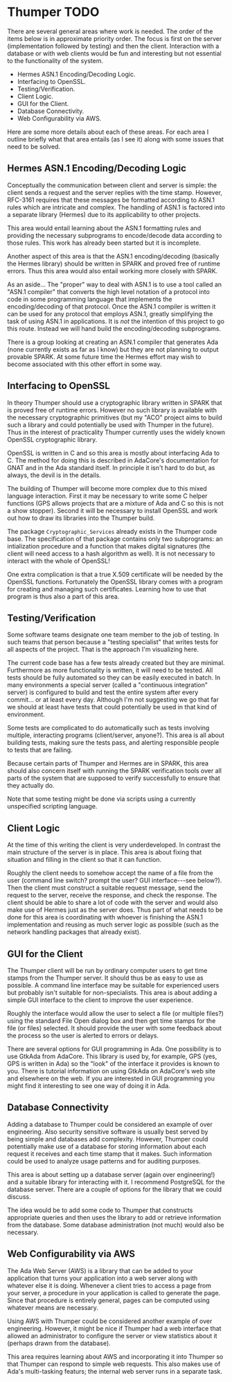 
Thumper TODO
============

There are several general areas where work is needed. The order of the items below is in
approximate priority order. The focus is first on the server (implementation followed by
testing) and then the client. Interaction with a database or with web clients would be fun and
interesting but not essential to the functionality of the system.

+ Hermes ASN.1 Encoding/Decoding Logic.
+ Interfacing to OpenSSL.
+ Testing/Verification.
+ Client Logic.
+ GUI for the Client.
+ Database Connectivity.
+ Web Configurability via AWS.

Here are some more details about each of these areas. For each area I outline briefly what that
area entails (as I see it) along with some issues that need to be solved.

Hermes ASN.1 Encoding/Decoding Logic
------------------------------------

Conceptually the communication between client and server is simple: the client sends a request
and the server replies with the time stamp. However, RFC-3161 requires that these messages be
formatted according to ASN.1 rules which are intricate and complex. The handling of ASN.1 is
factored into a separate library (Hermes) due to its applicability to other projects.

This area would entail learning about the ASN.1 formatting rules and providing the necessary
subprograms to encode/decode data according to those rules. This work has already been started
but it is incomplete.

Another aspect of this area is that the ASN.1 encoding/decoding (basically the Hermes library)
should be written in SPARK and proved free of runtime errors. Thus this area would also entail
working more closely with SPARK.

As an aside... The "proper" way to deal with ASN.1 is to use a tool called an "ASN.1 compiler"
that converts the high level notation of a protocol into code in some programming language that
implements the encoding/decoding of that protocol. Once the ASN.1 compiler is written it can be
used for any protocol that employs ASN.1, greatly simplifying the task of using ASN.1 in
applications. It is *not* the intention of this project to go this route. Instead we will hand
build the encoding/decoding subprograms.

There is a group looking at creating an ASN.1 compiler that generates Ada (none currently exists
as far as I know) but they are not planning to output provable SPARK. At some future time the
Hermes effort may wish to become associated with this other effort in some way.

Interfacing to OpenSSL
----------------------

In theory Thumper should use a cryptographic library written in SPARK that is proved free of
runtime errors. However no such library is available with the necessary cryptographic primitives
(but my "ACO" project aims to build such a library and could potentially be used with Thumper in
the future). Thus in the interest of practicality Thumper currently uses the widely known
OpenSSL cryptographic library.

OpenSSL is written in C and so this area is mostly about interfacing Ada to C. The method for
doing this is described in AdaCore's documentation for GNAT and in the Ada standard itself. In
principle it isn't hard to do but, as always, the devil is in the details.

The building of Thumper will become more complex due to this mixed language interaction. First
it may be necessary to write some C helper functions (GPS allows projects that are a mixture of
Ada and C so this is not a show stopper). Second it will be necessary to install OpenSSL and
work out how to draw its libraries into the Thumper build.

The package `Cryptographic_Services` already exists in the Thumper code base. The specification
of that package contains only two subprograms: an intialization procedure and a function that
makes digital signatures (the client will need access to a hash algorithm as well). It is not
necessary to interact with the whole of OpenSSL!

One extra complication is that a true X.509 certificate will be needed by the OpenSSL functions.
Fortunately the OpenSSL library comes with a program for creating and managing such
certificates. Learning how to use that program is thus also a part of this area.

Testing/Verification
--------------------

Some software teams designate one team member to the job of testing. In such teams that person
because a "testing specialist" that writes tests for all aspects of the project. That is the
approach I'm visualizing here.

The current code base has a few tests already created but they are minimal. Furthermore as more
functionality is written, it will need to be tested. All tests should be fully automated so they
can be easily executed in batch. In many environments a special server (called a "continuous
integration" server) is configured to build and test the entire system after every commit... or
at least every day. Although I'm not suggesting we go that far we should at least have tests
that could potentially be used in that kind of environment.

Some tests are complicated to do automatically such as tests involving multiple, interacting
programs (client/server, anyone?). This area is all about building tests, making sure the tests
pass, and alerting responsible people to tests that are failing.

Because certain parts of Thumper and Hermes are in SPARK, this area should also concern itself
with running the SPARK verification tools over all parts of the system that are supposed to
verify successfully to ensure that they actually do.

Note that some testing might be done via scripts using a currently unspecified scripting
language.

Client Logic
------------

At the time of this writing the client is very underdeveloped. In contrast the main structure of
the server is in place. This area is about fixing that situation and filling in the client so
that it can function.

Roughly the client needs to somehow accept the name of a file from the user (command line
switch? prompt the user? GUI interface---see below?). Then the client must construct a suitable
request message, send the request to the server, receive the response, and check the response.
The client should be able to share a lot of code with the server and would also make use of
Hermes just as the server does. Thus part of what needs to be done for this area is coordinating
with whoever is finishing the ASN.1 implementation and reusing as much server logic as possible
(such as the network handling packages that already exist).

GUI for the Client
------------------

The Thumper client will be run by ordinary computer users to get time stamps from the Thumper
server. It should thus be as easy to use as possible. A command line interface may be suitable
for experienced users but probably isn't suitable for non-specialists. This area is about adding
a simple GUI interface to the client to improve the user experience.

Roughly the interface would allow the user to select a file (or multiple files?) using the
standard File Open dialog box and then get time stamps for the file (or files) selected. It
should provide the user with some feedback about the process so the user is alerted to errors or
delays.

There are several options for GUI programming in Ada. One possibility is to use GtkAda from
AdaCore. This library is used by, for example, GPS (yes, GPS is written in Ada) so the "look" of
the interface it provides is known to you. There is tutorial information on using GtkAda on
AdaCore's web site and elsewhere on the web. If you are interested in GUI programming you might
find it interesting to see one way of doing it in Ada.

Database Connectivity
---------------------

Adding a database to Thumper could be considered an example of over engineering. Also security
sensitive software is usually best served by being simple and databases add complexity. However,
Thumper could potentially make use of a database for storing information about each request it
receives and each time stamp that it makes. Such information could be used to analyze usage
patterns and for auditing purposes.

This area is about setting up a database server (again over engineering!) and a suitable library
for interacting with it. I recommend PostgreSQL for the database server. There are a couple of
options for the library that we could discuss.

The idea would be to add some code to Thumper that constructs appropriate queries and then uses
the library to add or retrieve information from the database. Some database administration (not
much) would also be necessary.


Web Configurability via AWS
---------------------------

The Ada Web Server (AWS) is a library that can be added to your application that turns your
application into a web server along with whatever else it is doing. Whenever a client tries to
access a page from your server, a procedure in your application is called to generate the page.
Since that procedure is entirely general, pages can be computed using whatever means are
necessary.

Using AWS with Thumper could be considered another example of over engineering. However, it
might be nice if Thumper had a web interface that allowed an administrator to configure the
server or view statistics about it (perhaps drawn from the database).

This area requires learning about AWS and incorporating it into Thumper so that Thumper can
respond to simple web requests. This also makes use of Ada's multi-tasking featurs; the internal
web server runs in a separate task.
